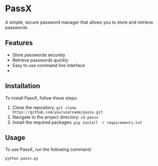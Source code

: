 # PassX

A simple, secure password manager that allows you to store and retrieve passwords.

## Features

- Store passwords securely
- Retrieve passwords quickly
- Easy to use command line interface
- 

## Installation

To install PassX, follow these steps:

1. Clone the repository: `git clone https://github.com/yourusername/passx.git`
2. Navigate to the project directory: `cd passx`
3. Install the required packages: `pip install -r requirements.txt`

## Usage

To use PassX, run the following command:

```bash
python passx.py
```